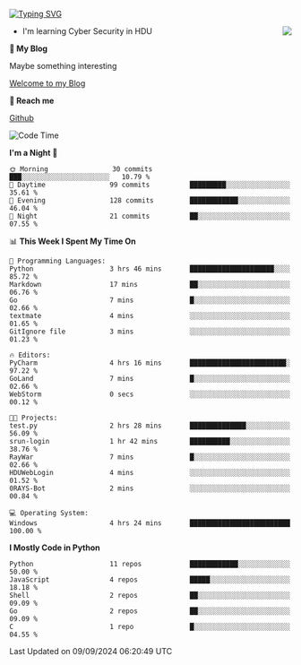 [![Typing SVG](https://readme-typing-svg.herokuapp.com?font=Fira+Code&pause=1000&random=false&width=450&height=60&lines=Hello+%F0%9F%91%8B%F0%9F%8F%BB;I'm+JBNRZ)](https://git.io/typing-svg)

<a href="#">
  <img align="right" src="https://github-readme-stats.vercel.app/api?username=JBNRZ&show_icons=true&bg_color=15,f2f7fd,E0EAFC" />
</a>

- I'm learning Cyber Security in HDU

 **🌱 My Blog**

Maybe something interesting

[Welcome to my Blog](https://jbnrz.com.cn/)

 **💬 Reach me** 

[Github](https://github.com/JBNRZ)


<!--START_SECTION:waka-->
![Code Time](http://img.shields.io/badge/Code%20Time-659%20hrs%203%20mins-blue)

**I'm a Night 🦉** 

```text
🌞 Morning                30 commits          ███░░░░░░░░░░░░░░░░░░░░░░   10.79 % 
🌆 Daytime                99 commits          █████████░░░░░░░░░░░░░░░░   35.61 % 
🌃 Evening                128 commits         ████████████░░░░░░░░░░░░░   46.04 % 
🌙 Night                  21 commits          ██░░░░░░░░░░░░░░░░░░░░░░░   07.55 % 
```


📊 **This Week I Spent My Time On** 

```text
💬 Programming Languages: 
Python                   3 hrs 46 mins       █████████████████████░░░░   85.72 % 
Markdown                 17 mins             ██░░░░░░░░░░░░░░░░░░░░░░░   06.76 % 
Go                       7 mins              █░░░░░░░░░░░░░░░░░░░░░░░░   02.66 % 
textmate                 4 mins              ░░░░░░░░░░░░░░░░░░░░░░░░░   01.65 % 
GitIgnore file           3 mins              ░░░░░░░░░░░░░░░░░░░░░░░░░   01.23 % 

🔥 Editors: 
PyCharm                  4 hrs 16 mins       ████████████████████████░   97.22 % 
GoLand                   7 mins              █░░░░░░░░░░░░░░░░░░░░░░░░   02.66 % 
WebStorm                 0 secs              ░░░░░░░░░░░░░░░░░░░░░░░░░   00.12 % 

🐱‍💻 Projects: 
test.py                  2 hrs 28 mins       ██████████████░░░░░░░░░░░   56.09 % 
srun-login               1 hr 42 mins        ██████████░░░░░░░░░░░░░░░   38.76 % 
RayWar                   7 mins              █░░░░░░░░░░░░░░░░░░░░░░░░   02.66 % 
HDUWebLogin              4 mins              ░░░░░░░░░░░░░░░░░░░░░░░░░   01.52 % 
0RAYS-Bot                2 mins              ░░░░░░░░░░░░░░░░░░░░░░░░░   00.84 % 

💻 Operating System: 
Windows                  4 hrs 24 mins       █████████████████████████   100.00 % 
```

**I Mostly Code in Python** 

```text
Python                   11 repos            ████████████░░░░░░░░░░░░░   50.00 % 
JavaScript               4 repos             █████░░░░░░░░░░░░░░░░░░░░   18.18 % 
Shell                    2 repos             ██░░░░░░░░░░░░░░░░░░░░░░░   09.09 % 
Go                       2 repos             ██░░░░░░░░░░░░░░░░░░░░░░░   09.09 % 
C                        1 repo              █░░░░░░░░░░░░░░░░░░░░░░░░   04.55 % 
```




 Last Updated on 09/09/2024 06:20:49 UTC
<!--END_SECTION:waka-->
